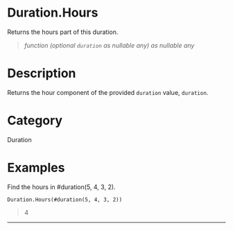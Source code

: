 # Duration.Hours
Returns the hours part of this duration.
> _function (optional <code>duration</code> as nullable any) as nullable any_

# Description 
Returns the hour component of the provided <code>duration</code> value, <code>duration</code>.
# Category 
Duration
# Examples 
Find the hours in #duration(5, 4, 3, 2).
```
Duration.Hours(#duration(5, 4, 3, 2))
```
> 4
***
